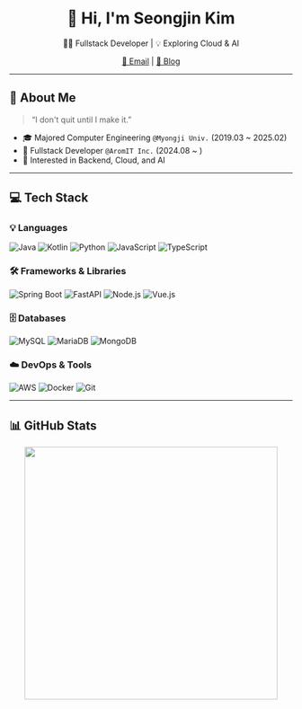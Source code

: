 <h1 align="center">👋 Hi, I'm Seongjin Kim</h1>
<p align="center">🧑‍💻 Fullstack Developer | 💡 Exploring Cloud & AI</p>
<p align="center">
  <a href="mailto:sjinkim000625@gmail.com">📧 Email</a> |
  <a href="https://velog.io/@playername_ltt">📝 Blog</a>
</p>

---

## 🚀 About Me
> “I don't quit until I make it.”

- 🎓 Majored Computer Engineering `@Myongji Univ.` (2019.03 ~ 2025.02)
- 💼 Fullstack Developer `@AromIT Inc.` (2024.08 ~ )
- 🌱 Interested in Backend, Cloud, and AI

---

## 💻 Tech Stack

### 💡 Languages
![Java](https://img.shields.io/badge/Java-ED8B00?style=flat-square&logo=openjdk&logoColor=white)
![Kotlin](https://img.shields.io/badge/Kotlin-7F52FF?style=flat-square&logo=Kotlin&logoColor=white)
![Python](https://img.shields.io/badge/Python-3670A0?style=flat-square&logo=python&logoColor=ffdd54)
![JavaScript](https://img.shields.io/badge/JavaScript-F7DF1E?style=flat-square&logo=javascript&logoColor=black)
![TypeScript](https://img.shields.io/badge/TypeScript-007ACC?style=flat-square&logo=typescript&logoColor=white)

### 🛠️ Frameworks & Libraries
![Spring Boot](https://img.shields.io/badge/SpringBoot-6DB33F?style=flat-square&logo=spring&logoColor=white)
![FastAPI](https://img.shields.io/badge/FastAPI-005571?style=flat-square&logo=fastapi)
![Node.js](https://img.shields.io/badge/Node.js-339933?style=flat-square&logo=node.js&logoColor=white)
![Vue.js](https://img.shields.io/badge/Vue.js-35495E?style=flat-square&logo=vue.js&logoColor=4FC08D)

### 🗄️ Databases
![MySQL](https://img.shields.io/badge/MySQL-00000F?style=flat-square&logo=mysql&logoColor=white)
![MariaDB](https://img.shields.io/badge/MariaDB-003545?style=flat-square&logo=mariadb&logoColor=white)
![MongoDB](https://img.shields.io/badge/MongoDB-47A248?style=flat-square&logo=mongodb&logoColor=white)

### ☁️ DevOps & Tools
![AWS](https://img.shields.io/badge/AWS-FF9900?style=flat-square&logo=amazonaws&logoColor=white)
![Docker](https://img.shields.io/badge/Docker-0db7ed?style=flat-square&logo=docker&logoColor=white)
![Git](https://img.shields.io/badge/Git-F05032?style=flat-square&logo=git&logoColor=white)

---

## 📊 GitHub Stats

<p align="center">
  <img src="https://github-readme-stats.vercel.app/api?username=ksj000625&show_icons=true&theme=dracula" width="450" />
<!--   <img src="https://github-readme-stats.vercel.app/api/top-langs/?username=ksj000625&layout=compact&theme=dracula" width="350" /> -->
</p>
